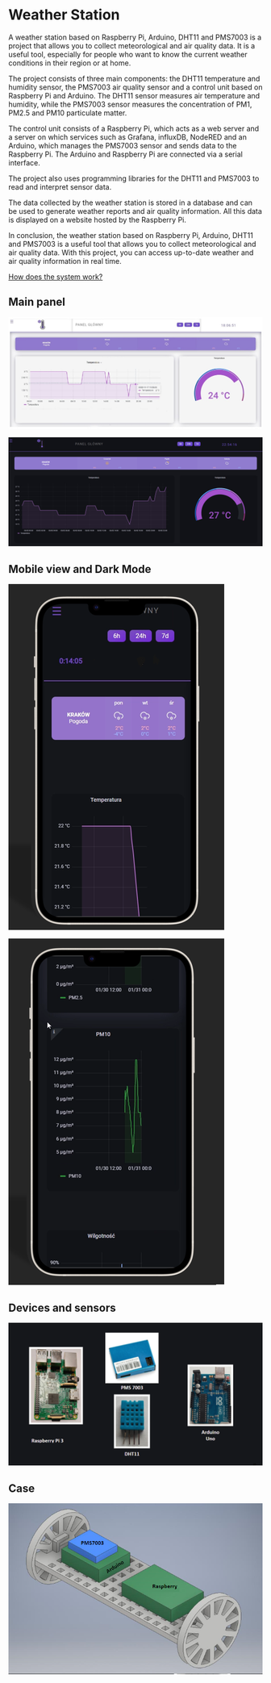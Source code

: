 
# Weather Station

A weather station based on Raspberry Pi, Arduino, DHT11 and PMS7003 is a project that allows you to collect meteorological and air quality data. It is a useful tool, especially for people who want to know the current weather conditions in their region or at home.

The project consists of three main components: the DHT11 temperature and humidity sensor, the PMS7003 air quality sensor and a control unit based on Raspberry Pi and Arduino. The DHT11 sensor measures air temperature and humidity, while the PMS7003 sensor measures the concentration of PM1, PM2.5 and PM10 particulate matter.

The control unit consists of a Raspberry Pi, which acts as a web server and a server on which services such as Grafana, influxDB, NodeRED and an Arduino, which manages the PMS7003 sensor and sends data to the Raspberry Pi. The Arduino and Raspberry Pi are connected via a serial interface.

The project also uses programming libraries for the DHT11 and PMS7003 to read and interpret sensor data.

The data collected by the weather station is stored in a database and can be used to generate weather reports and air quality information. All this data is displayed on a website hosted by the Raspberry Pi.

In conclusion, the weather station based on Raspberry Pi, Arduino, DHT11 and PMS7003 is a useful tool that allows you to collect meteorological and air quality data. With this project, you can access up-to-date weather and air quality information in real time.

[How does the system work?](https://github.com/laszny/WeatherStationByLaszny/blob/main/data_handling/data_info.md)

## Main panel
![App Screenshot](https://raw.githubusercontent.com/laszny/WeatherStation/9922c95aa9f72884e94b91114be06152fcafeb0d/img/Obraz1.jpg)

![App Screenshot](https://raw.githubusercontent.com/laszny/WeatherStation/main/img//darkmode_main.png)

## Mobile view and Dark Mode

![App Screenshot](https://raw.githubusercontent.com/laszny/WeatherStation/main/img/mobile1.png)



![App Screenshot](https://raw.githubusercontent.com/laszny/WeatherStation/main/img/mobile2.png)



## Devices and sensors
![App Screenshot](https://raw.githubusercontent.com/laszny/WeatherStation/main/img/devices.png)



## Case
![App Screenshot](https://raw.githubusercontent.com/laszny/WeatherStation/main/img/case.png)


